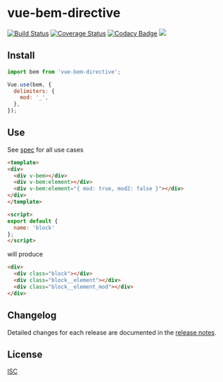 # vue-bem-directive

[![Build Status](https://travis-ci.org/ulcuber/vue-bem-directive.svg?branch=master)](https://travis-ci.org/ulcuber/vue-bem-directive)
[![Coverage Status](https://coveralls.io/repos/github/ulcuber/vue-bem-directive/badge.svg?branch=master)](https://coveralls.io/github/ulcuber/vue-bem-directive?branch=master)
[![Codacy Badge](https://api.codacy.com/project/badge/Grade/e5307c48d88f4e02ae9addbb2bd6d006)](https://app.codacy.com/app/ulcuber/vue-bem-directive?utm_source=github.com&utm_medium=referral&utm_content=ulcuber/vue-bem-directive&utm_campaign=Badge_Grade_Dashboard)
![](https://img.shields.io/npm/l/vue-bem-directive.svg?style=flat)

## Install

```js
import bem from 'vue-bem-directive';

Vue.use(bem, {
  delimiters: {
    mod: '_',
  },
});
```

## Use

See [spec](spec.txt) for all use cases

```html
<template>
<div>
  <div v-bem></div>
  <div v-bem:element></div>
  <div v-bem:element="{ mod: true, mod2: false }"></div>
</div>
</template>

<script>
export default {
  name: 'block'
};
</script>
```

will produce

```html
<div>
  <div class="block"></div>
  <div class="block__element"></div>
  <div class="block__element_mod"></div>
</div>
```

## Changelog

Detailed changes for each release are documented in the [release notes](CHANGELOG.md).

## License

[ISC](https://opensource.org/licenses/ISC)
